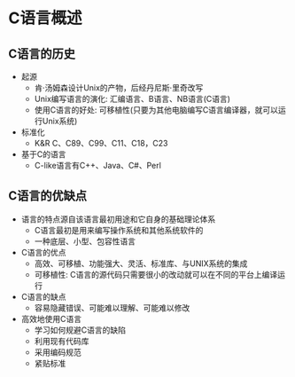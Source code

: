 # C语言概述

## C语言的历史
- 起源
    - 肯·汤姆森设计Unix的产物，后经丹尼斯·里奇改写
    - Unix编写语言的演化: 汇编语言、B语言、NB语言(C语言)
    - 使用C语言的好处: 可移植性(只要为其他电脑编写C语言编译器，就可以运行Unix系统)
- 标准化
    - K&R C、C89、C99、C11、C18，C23
- 基于C的语言
    - C-like语言有C++、Java、C#、Perl

## C语言的优缺点
- 语言的特点源自该语言最初用途和它自身的基础理论体系
    - C语言最初是用来编写操作系统和其他系统软件的
    - 一种底层、小型、包容性语言
- C语言的优点
    - 高效、可移植、功能强大、灵活、标准库、与UNIX系统的集成
    - 可移植性: C语言的源代码只需要很小的改动就可以在不同的平台上编译运行
- C语言的缺点
    - 容易隐藏错误、可能难以理解、可能难以修改
- 高效地使用C语言
    - 学习如何规避C语言的缺陷
    - 利用现有代码库
    - 采用编码规范
    - 紧贴标准
